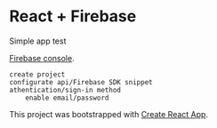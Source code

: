 # React + Firebase

Simple app test

[Firebase console](https://console.firebase.google.com/u/0/).

    create project
    configurate api/Firebase SDK snippet
    athentication/sign-in method
        enable email/password

This project was bootstrapped with [Create React App](https://github.com/facebook/create-react-app).
